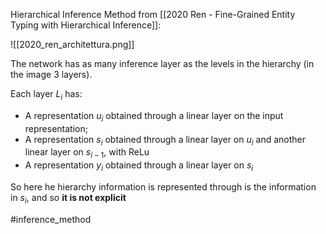 Hierarchical Inference Method from [[2020 Ren - Fine-Grained Entity Typing with Hierarchical Inference]]:

![[2020_ren_architettura.png]]

The network has as many inference layer as the levels in the hierarchy (in the image 3 layers).

Each layer $L_i$ has:

- A representation $u_i$ obtained through a linear layer on the input representation;
- A representation $s_i$ obtained through a linear layer on $u_i$ and another linear layer on $s_{i-1}$, with ReLu
- A representation $y_i$ obtained through a linear layer on $s_i$

So here he hierarchy information is represented through is the information in $s_i$, and so **it is not explicit**

#inference_method 